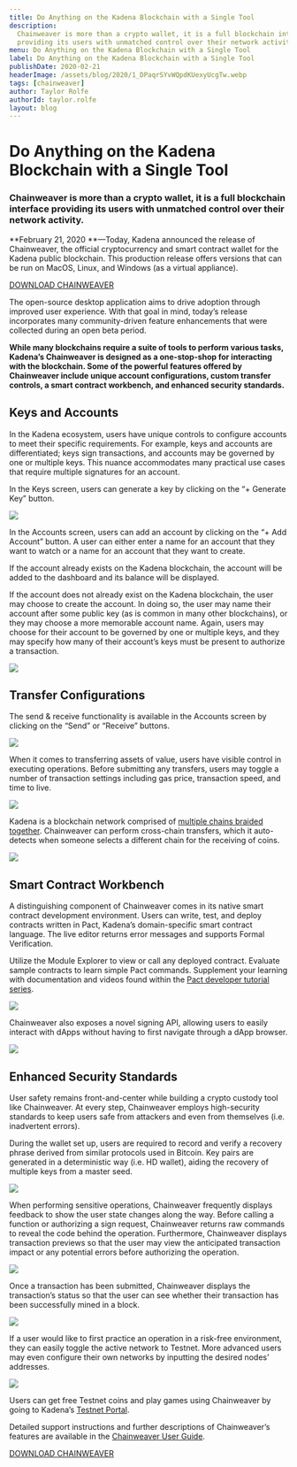 ```yaml
---
title: Do Anything on the Kadena Blockchain with a Single Tool
description:
  Chainweaver is more than a crypto wallet, it is a full blockchain interface
  providing its users with unmatched control over their network activity.
menu: Do Anything on the Kadena Blockchain with a Single Tool
label: Do Anything on the Kadena Blockchain with a Single Tool
publishDate: 2020-02-21
headerImage: /assets/blog/2020/1_DPaqrSYvWQpdKUexyUcgTw.webp
tags: [chainweaver]
author: Taylor Rolfe
authorId: taylor.rolfe
layout: blog
---
```


# Do Anything on the Kadena Blockchain with a Single Tool

### Chainweaver is more than a crypto wallet, it is a full blockchain interface providing its users with unmatched control over their network activity.

**February 21, 2020 **—Today, Kadena announced the release of Chainweaver, the
official cryptocurrency and smart contract wallet for the Kadena public
blockchain. This production release offers versions that can be run on MacOS,
Linux, and Windows (as a virtual appliance).

[DOWNLOAD CHAINWEAVER](https://www.kadena.io/chainweaver)

The open-source desktop application aims to drive adoption through improved user
experience. With that goal in mind, today’s release incorporates many
community-driven feature enhancements that were collected during an open beta
period.

**While many blockchains require a suite of tools to perform various tasks,
Kadena’s Chainweaver is designed as a one-stop-shop for interacting with the
blockchain. Some of the powerful features offered by Chainweaver include unique
account configurations, custom transfer controls, a smart contract workbench,
and enhanced security standards.**

## **Keys and Accounts**

In the Kadena ecosystem, users have unique controls to configure accounts to
meet their specific requirements. For example, keys and accounts are
differentiated; keys sign transactions, and accounts may be governed by one or
multiple keys. This nuance accommodates many practical use cases that require
multiple signatures for an account.

In the Keys screen, users can generate a key by clicking on the “+ Generate Key”
button.

![](/assets/blog/2020/0_8hYOc8ju0R8OPc8f.png)

In the Accounts screen, users can add an account by clicking on the “+ Add
Account” button. A user can either enter a name for an account that they want to
watch or a name for an account that they want to create.

If the account already exists on the Kadena blockchain, the account will be
added to the dashboard and its balance will be displayed.

If the account does not already exist on the Kadena blockchain, the user may
choose to create the account. In doing so, the user may name their account after
some public key (as is common in many other blockchains), or they may choose a
more memorable account name. Again, users may choose for their account to be
governed by one or multiple keys, and they may specify how many of their
account’s keys must be present to authorize a transaction.

![](/assets/blog/2020/0_ODJdGqiCscwQODRm.png)

## **Transfer Configurations**

The send & receive functionality is available in the Accounts screen by clicking
on the “Send” or “Receive” buttons.

![](/assets/blog/2020/0_Q-Fd5-wZL4Sg4VoS.png)

When it comes to transferring assets of value, users have visible control in
executing operations. Before submitting any transfers, users may toggle a number
of transaction settings including gas price, transaction speed, and time to
live.

![](/assets/blog/2020/0_EZcDpU5FDACgd87b.png)

Kadena is a blockchain network comprised of
[multiple chains braided together](https://www.youtube.com/watch?v=hYvXxFbsN6I).
Chainweaver can perform cross-chain transfers, which it auto-detects when
someone selects a different chain for the receiving of coins.

![](/assets/blog/2020/0_5MX44J7kCEENMVjd.png)

## **Smart Contract Workbench**

A distinguishing component of Chainweaver comes in its native smart contract
development environment. Users can write, test, and deploy contracts written in
Pact, Kadena’s domain-specific smart contract language. The live editor returns
error messages and supports Formal Verification.

Utilize the Module Explorer to view or call any deployed contract. Evaluate
sample contracts to learn simple Pact commands. Supplement your learning with
documentation and videos found within the
[Pact developer tutorial series](https://pactlang.org/).

![](/assets/blog/2020/0_hn1GJqWb3Eol0oAJ.png)

Chainweaver also exposes a novel signing API, allowing users to easily interact
with dApps without having to first navigate through a dApp browser.

![](/assets/blog/2020/0_ELVmXi7NYzjTxc9E.png)

## **Enhanced Security Standards**

User safety remains front-and-center while building a crypto custody tool like
Chainweaver. At every step, Chainweaver employs high-security standards to keep
users safe from attackers and even from themselves (i.e. inadvertent errors).

During the wallet set up, users are required to record and verify a recovery
phrase derived from similar protocols used in Bitcoin. Key pairs are generated
in a deterministic way (i.e. HD wallet), aiding the recovery of multiple keys
from a master seed.

![](/assets/blog/2020/0_-arUE20ABJc23du3.png)

When performing sensitive operations, Chainweaver frequently displays feedback
to show the user state changes along the way. Before calling a function or
authorizing a sign request, Chainweaver returns raw commands to reveal the code
behind the operation. Furthermore, Chainweaver displays transaction previews so
that the user may view the anticipated transaction impact or any potential
errors before authorizing the operation.

![](/assets/blog/2020/0_H8T8ghbQ66xH3Q9o.png)

Once a transaction has been submitted, Chainweaver displays the transaction’s
status so that the user can see whether their transaction has been successfully
mined in a block.

![](/assets/blog/2020/0_JMFvtK6HaHFfiAnP.png)

If a user would like to first practice an operation in a risk-free environment,
they can easily toggle the active network to Testnet. More advanced users may
even configure their own networks by inputting the desired nodes’ addresses.

![](/assets/blog/2020/0_3kQFU-u_qHldK0IT.png)

Users can get free Testnet coins and play games using Chainweaver by going to
Kadena’s [Testnet Portal](http://testnet.chainweb.com/).

Detailed support instructions and further descriptions of Chainweaver’s features
are available in the
[Chainweaver User Guide](https://kadena-io.github.io/kadena-docs/Chainweaver-Support/#installing-the-chainweaver-software).

[DOWNLOAD CHAINWEAVER](https://www.kadena.io/chainweaver)
